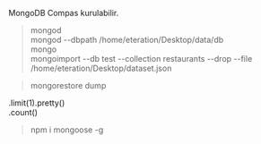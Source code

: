 
MongoDB Compas kurulabilir.  

> mongod   
> mongod --dbpath /home/eteration/Desktop/data/db  
> mongo  
> mongoimport --db test --collection restaurants --drop --file /home/eteration/Desktop/dataset.json  

> mongorestore dump

.limit(1).pretty()  
.count()

> npm i mongoose -g  

